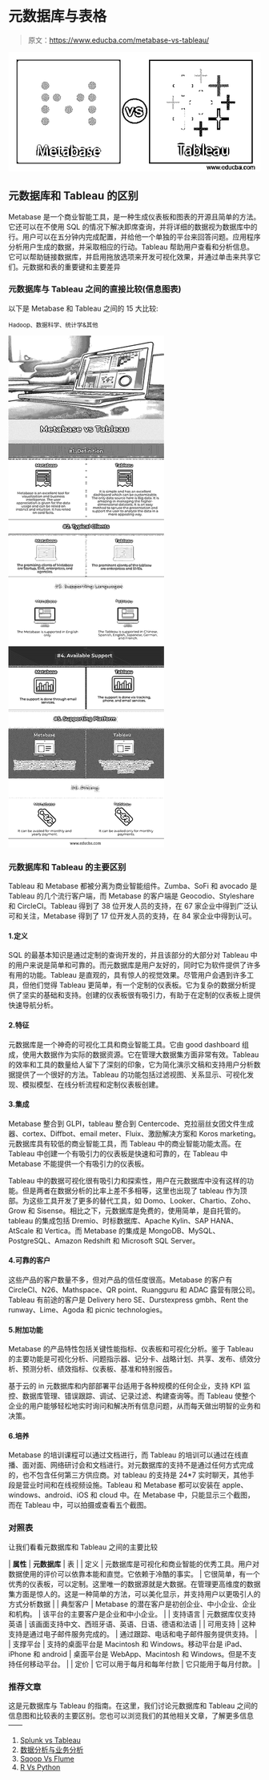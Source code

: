 # 元数据库与表格

> 原文：<https://www.educba.com/metabase-vs-tableau/>

![Metabase vs Tableau](img/089ea403056829e1e3a4cc577fba20a6.png)



## 元数据库和 Tableau 的区别

Metabase 是一个商业智能工具，是一种生成仪表板和图表的开源且简单的方法。它还可以在不使用 SQL 的情况下解决即席查询，并将详细的数据视为数据库中的行。用户可以在五分钟内完成配置，并给他一个单独的平台来回答问题。应用程序分析用户生成的数据，并采取相应的行动。Tableau 帮助用户查看和分析信息。它可以帮助链接数据库，并启用拖放选项来开发可视化效果，并通过单击来共享它们。元数据和表的重要键和主要差异

### 元数据库与 Tableau 之间的直接比较(信息图表)

以下是 Metabase 和 Tableau 之间的 15 大比较:

<small>Hadoop、数据科学、统计学&其他</small>

![Metabase-vs-Tableau-info](img/ddb2cb6c1fb193b939a4339370f64769.png)



### 元数据库和 Tableau 的主要区别

Tableau 和 Metabase 都被分离为商业智能组件。Zumba、SoFi 和 avocado 是 Tableau 的几个流行客户端，而 Metabase 的客户端是 Geocodio、Styleshare 和 CircleCI。Tableau 得到了 38 位开发人员的支持，在 67 家企业中得到广泛认可和关注，Metabase 得到了 17 位开发人员的支持，在 84 家企业中得到认可。

#### 1.定义

SQL 的最基本知识是通过定制的查询开发的，并且该部分的大部分对 Tableau 中的用户来说是简单和可靠的。而元数据库是用户友好的，同时它为软件提供了许多有用的功能。Tableau 是直观的，具有惊人的视觉效果。尽管用户会遇到许多工具，但他们觉得 Tableau 更简单，有一个定制的仪表板。它为复杂的数据分析提供了坚实的基础和支持。创建的仪表板很有吸引力，有助于在定制的仪表板上提供快速导航分析。

#### 2.特征

元数据库是一个神奇的可视化工具和商业智能工具。它由 good dashboard 组成，使用大数据作为实际的数据资源。它在管理大数据集方面非常有效。Tableau 的效率和工具的数量给人留下了深刻的印象，它为简化演示文稿和支持用户分析数据提供了一个很好的方法。Tableau 的功能包括过滤视图、关系显示、可视化发现、模拟模型、在线分析流程和定制仪表板创建。

#### 3.集成

Metabase 整合到 GLPI，tableau 整合到 Centercode、克拉丽丝女团文件生成器、cortex、Diffbot、email meter、Fluix、激励解决方案和 Koros marketing。元数据库具有较低的商业智能工具，而 Tableau 中的商业智能功能太高。在 Tableau 中创建一个有吸引力的仪表板是快速和可靠的，在 Tableau 中 Metabase 不能提供一个有吸引力的仪表板。

Tableau 中的数据可视化很有吸引力和探索性，用户在元数据库中没有这样的功能。但是两者在数据分析的比率上差不多相等，这里也出现了 tableau 作为顶部。为这些工具开发了更多的替代工具，如 Domo、Looker、Chartio、Zoho、Grow 和 Sisense。相比之下，元数据库是免费的，使用简单，是自托管的。tableau 的集成包括 Dremio、时标数据库、Apache Kylin、SAP HANA、AtScale 和 Vertica。而 Metabase 的集成是 MongoDB、MySQL、PostgreSQL、Amazon Redshift 和 Microsoft SQL Server。

#### 4.可靠的客户

这些产品的客户数量不多，但对产品的信任度很高。Metabase 的客户有 CircleCI、N26、Mathspace、QR point、Ruangguru 和 ADAC 露营有限公司。Tableau 有前途的客户是 Delivery hero SE、Durstexpress gmbh、Rent the runway、Lime、Agoda 和 picnic technologies。

#### 5.附加功能

Metabase 的产品特性包括关键性能指标、仪表板和可视化分析。鉴于 Tableau 的主要功能是可视化分析、问题指示器、记分卡、战略计划、共享、发布、绩效分析、预测分析、绩效指标、仪表板、基准和特别报告。

基于云的 in 元数据库和内部部署平台适用于各种规模的任何企业，支持 KPI 监控、数据库管理、错误跟踪、调试、记录过滤、构建查询等。而 Tableau 使整个企业的用户能够轻松地实时询问和解决所有信息问题，从而每天做出明智的业务和决策。

#### 6.培养

Metabase 的培训课程可以通过文档进行，而 Tableau 的培训可以通过在线直播、面对面、网络研讨会和文档进行。对元数据库的支持不是通过任何方式完成的，也不包含任何第三方供应商。对 tableau 的支持是 24*7 实时聊天，其他手段是营业时间和在线视频设施。Tableau 和 Metabase 都可以安装在 apple、windows、android、iOS 和 cloud 中。在 Metabase 中，只能显示三个截图，而在 Tableau 中，可以拍摄或查看五个截图。

### 对照表

让我们看看元数据库和 Tableau 之间的主要比较

| **属性** | **元数据库** | 表 |
| 定义 | 元数据库是可视化和商业智能的优秀工具。用户对数据使用的评价可以依靠本能和直觉。它依赖于冷酷的事实。 | 它很简单，有一个优秀的仪表板，可以定制。这里唯一的数据源就是大数据。在管理更高维度的数据集方面是惊人的。这是一种简单的方法，可以美化显示，并支持用户以更吸引人的方式分析数据 |
| 典型客户 | Metabase 的潜在客户是初创企业、中小企业、企业和机构。 | 该平台的主要客户是企业和中小企业。 |
| 支持语言 | 元数据库仅支持英语 | 该画面支持中文、西班牙语、英语、日语、德语和法语 |
| 可用支持 | 这种支持是通过电子邮件服务完成的。 | 通过跟踪、电话和电子邮件服务提供支持。 |
| 支撑平台 | 支持的桌面平台是 Macintosh 和 Windows。移动平台是 iPad、iPhone 和 android | 桌面平台是 WebApp、Macintosh 和 Windows。但是不支持任何移动平台。 |
| 定价 | 它可以用于每月和每年付款 | 它只能用于每月付款。 |

### 推荐文章

这是元数据库与 Tableau 的指南。在这里，我们讨论元数据库和 Tableau 之间的信息图和比较表的主要区别。您也可以浏览我们的其他相关文章，了解更多信息——

1.  [Splunk vs Tableau](https://www.educba.com/splunk-vs-tableau/)
2.  [数据分析与业务分析](https://www.educba.com/data-analytics-vs-business-analytics/?source=leftnav)
3.  [Sqoop Vs Flume](https://www.educba.com/sqoop-vs-flume/?source=leftnav)
4.  [R Vs Python](https://www.educba.com/r-vs-python/?source=leftnav)





